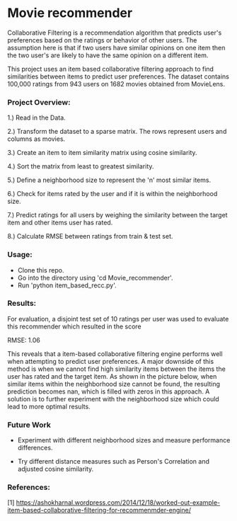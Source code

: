 # Movie recommender
Collaborative Filtering is a recommendation algorithm that predicts user's preferences based on the ratings or behavior of other users. The assumption here is that if two users have similar opinions on one item then the two user's are likely to have the same opinion on a different item. 

This project uses an item based collaborative filtering approach to find similarities between items to predict user preferences. The dataset contains 100,000 ratings from 943 users on 1682 movies obtained from MovieLens.

### Project Overview:

1.) Read in the Data.

2.) Transform the dataset to a sparse matrix. The rows represent users and columns as movies.

3.) Create an item to item similarity matrix using cosine similarity.

4.) Sort the matrix from least to greatest similarity.

5.) Define a neighborhood size to represent the 'n' most similar items.

6.) Check for items rated by the user and if it is within the neighborhood size.

7.) Predict ratings for all users by weighing the similarity between the target item and other items user has rated.

8.) Calculate RMSE between ratings from train & test set.

### Usage:

* Clone this repo.
* Go into the directory using 'cd Movie_recommender'.
* Run 'python item_based_recc.py'.

### Results:
For evaluation, a disjoint test set of 10 ratings per user was used to evaluate this recommender which resulted in the score

RMSE: 1.06

This reveals that a item-based collaborative filtering engine performs well when attempting to predict user preferences. A major downside of this method is when we cannot find high similarity items between the items the user has rated and the target item. As shown in the picture below, when similar items within the neighborhood size cannot be found, the resulting prediction becomes nan, which is filled with zeros in this approach. A solution is to further experiment with the neighborhood size which could lead to more optimal results.

### Future Work

* Experiment with different neighborhood sizes and measure performance differences.

* Try different distance measures such as Person's Correlation and adjusted cosine similarity.


### References:

[1] https://ashokharnal.wordpress.com/2014/12/18/worked-out-example-item-based-collaborative-filtering-for-recommenmder-engine/
